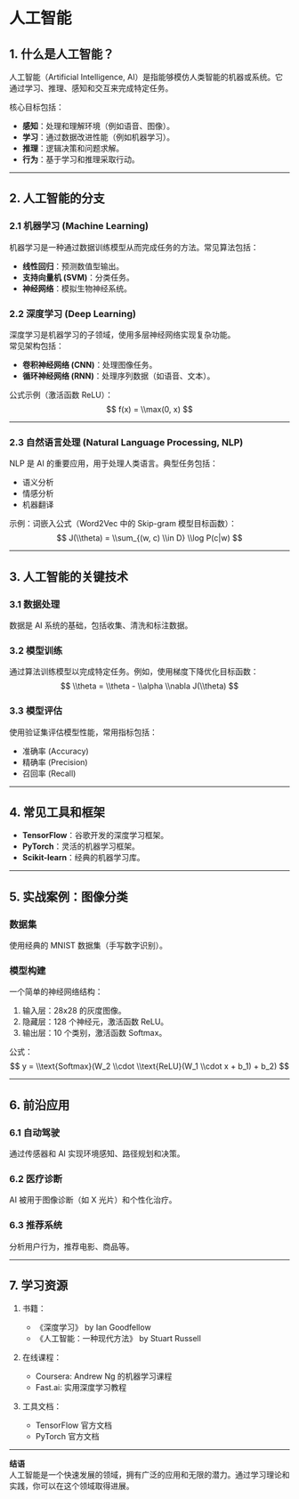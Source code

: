 # 人工智能

## 1. 什么是人工智能？

人工智能（Artificial Intelligence, AI）是指能够模仿人类智能的机器或系统。它通过学习、推理、感知和交互来完成特定任务。

核心目标包括：
- **感知**：处理和理解环境（例如语音、图像）。
- **学习**：通过数据改进性能（例如机器学习）。
- **推理**：逻辑决策和问题求解。
- **行为**：基于学习和推理采取行动。

---

## 2. 人工智能的分支

### 2.1 机器学习 (Machine Learning)
机器学习是一种通过数据训练模型从而完成任务的方法。常见算法包括：
- **线性回归**：预测数值型输出。
- **支持向量机 (SVM)**：分类任务。
- **神经网络**：模拟生物神经系统。

### 2.2 深度学习 (Deep Learning)
深度学习是机器学习的子领域，使用多层神经网络实现复杂功能。  
常见架构包括：
- **卷积神经网络 (CNN)**：处理图像任务。
- **循环神经网络 (RNN)**：处理序列数据（如语音、文本）。

公式示例（激活函数 ReLU）：
$$
f(x) = \\max(0, x)
$$

---

### 2.3 自然语言处理 (Natural Language Processing, NLP)
NLP 是 AI 的重要应用，用于处理人类语言。典型任务包括：
- 语义分析
- 情感分析
- 机器翻译

示例：词嵌入公式（Word2Vec 中的 Skip-gram 模型目标函数）：
$$
J(\\theta) = \\sum_{(w, c) \\in D} \\log P(c|w)
$$

---

## 3. 人工智能的关键技术

### 3.1 数据处理
数据是 AI 系统的基础，包括收集、清洗和标注数据。

### 3.2 模型训练
通过算法训练模型以完成特定任务。例如，使用梯度下降优化目标函数：
$$
\\theta = \\theta - \\alpha \\nabla J(\\theta)
$$

### 3.3 模型评估
使用验证集评估模型性能，常用指标包括：
- 准确率 (Accuracy)
- 精确率 (Precision)
- 召回率 (Recall)

---

## 4. 常见工具和框架

- **TensorFlow**：谷歌开发的深度学习框架。
- **PyTorch**：灵活的机器学习框架。
- **Scikit-learn**：经典的机器学习库。

---

## 5. 实战案例：图像分类

### 数据集
使用经典的 MNIST 数据集（手写数字识别）。

### 模型构建
一个简单的神经网络结构：
1. 输入层：28x28 的灰度图像。
2. 隐藏层：128 个神经元，激活函数 ReLU。
3. 输出层：10 个类别，激活函数 Softmax。

公式：
$$
y = \\text{Softmax}(W_2 \\cdot \\text{ReLU}(W_1 \\cdot x + b_1) + b_2)
$$

---

## 6. 前沿应用

### 6.1 自动驾驶
通过传感器和 AI 实现环境感知、路径规划和决策。

### 6.2 医疗诊断
AI 被用于图像诊断（如 X 光片）和个性化治疗。

### 6.3 推荐系统
分析用户行为，推荐电影、商品等。

---

## 7. 学习资源

1. 书籍：
   - 《深度学习》 by Ian Goodfellow
   - 《人工智能：一种现代方法》 by Stuart Russell

2. 在线课程：
   - Coursera: Andrew Ng 的机器学习课程
   - Fast.ai: 实用深度学习教程

3. 工具文档：
   - TensorFlow 官方文档
   - PyTorch 官方文档

---

**结语**  
人工智能是一个快速发展的领域，拥有广泛的应用和无限的潜力。通过学习理论和实践，你可以在这个领域取得进展。
